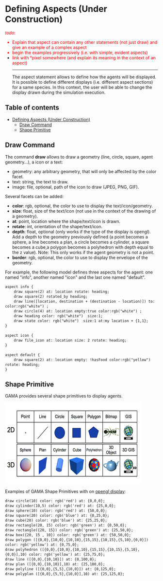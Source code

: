 
# Defining Aspects (Under Construction)
<font color='red'><i>todo</i>:<br>
<ul><li>Explain that aspect can contain any other statements (not just draw) and give an example of a complex aspect<br>
</li><li>begin the examples progressively (i.e. with simple, evident aspects)<br>
</li><li>link with °pixel somewhere (and explain its meaning in the context of an aspect)<br>
</font>
<hr />
The aspect statement allows to define how the agents will be displayed. It is possible to define different displays (i.e. different aspect sections) for a same species. In this context, the user will be able to change the display drawn during the simulation execution.</li></ul>


## Table of contents 

* [Defining Aspects (Under Construction)](#defining-aspects-under-construction)
	* [Draw Command](#draw-command)
	* [Shape Primitive](#shape-primitive)




## Draw Command

The command **draw** allows to draw a geometry (line, circle, square, agent geometry...), a icon or a text:
* geometry: any arbitrary geometry, that will only be affected by the color facet.
* text: string, the text to draw.
* image: file, optional, path of the icon to draw (JPEG, PNG, GIF).

Several facets can be added:
* **color**: rgb, optional, the color to use to display the text/icon/geometry.
* **size**: float, size of the text/icon (not use in the context of the drawing of a geometry).
* **at**: point, location where the shape/text/icon is drawn.
* **rotate**: int, orientation of the shape/text/icon.
* **depth**: float, optional (only works if the type of the display is opengl). Add a depth to the geometry previously defined (a point becomes a sphere, a line becomes a plan, a circle becomes a cylinder, a square becomes a cube,a polygon becomes a polyhedron with depth equal to the z value). Note: This only works if the agent geometry is not a point.
* **border**: rgb, optional, the color to use to display the envelope of the geometry.

For example, the following model defines three aspects for the agent: one named "info", another named "icon" and the last one named "default".

```
aspect info {
    draw square(2) at: location rotate: heading;
    draw square(2) rotated_by heading;
    draw line([location, destination + (destination - location)]) to: color:rgb("white") ;
    draw circle(4) at: location empty:true color:rgb("white") ;
    draw heading color: rgb("white")  size:1;
    draw state color: rgb("white")  size:1 at:my location + {1,1};
}
			
aspect icon {
    draw file_icon at: location size: 2 rotate: heading;
}

aspect default {
    draw square(2) at: location empty: !hasFood color:rgb("yellow") rotate: heading;
}

```





## Shape Primitive
GAMA provides several shape primitives to display agents.

![images/shape_2D3D.PNG](images/shape_2D3D.PNG)


Examples of GAMA Shape Primitives with on [opengl display](Gama3D16):
```
draw circle(10) color: rgb('red') at: {0,0,0};
draw cylinder(10,5) color: rgb('red') at: {25,0,0};  
draw sphere(10) color: rgb('red') at: {50,0,0}; 
draw square(20) color: rgb('blue') at: {0,25,0};
draw cube(20) color: rgb('blue') at: {25,25,0};
draw rectangle(20, 15) color: rgb('green') at: {0,50,0}; 
draw rectangle({20, 15}) color: rgb('green') at: {25,50,0}; 
draw box({20, 15 , 10}) color: rgb('green') at: {50,50,0};		
draw polygon ([{0,0},{10,0},{10,10},{15,15},{10,15},{5,10},{0,0}]) color: rgb('yellow') at: {0,75,0};
draw polyhedron ([{0,0},{10,0},{10,10},{15,15},{10,15},{5,10},{0,0}],10) color: rgb('yellow') at: {25,75,0};
draw line ([{0,0},{10,10}]) at: {0,100,0};		
draw plan ([{0,0},{10,10}],10) at: {25,100,0};
draw polyline ([{0,0},{5,5},{10,0}]) at: {0,125,0};
draw polyplan ([{0,0},{5,5},{10,0}],10) at: {25,125,0};
```
